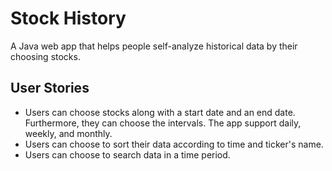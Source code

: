 # Stock History
A Java web app that helps people self-analyze historical data by their choosing stocks.

## User Stories
- Users can choose stocks along with a start date and an end date. Furthermore, they can choose the intervals. The app support daily, weekly, and monthly.
- Users can choose to sort their data according to time and ticker's name.
- Users can choose to search data in a time period.
